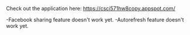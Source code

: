 Check out the application here: https://csci571hw8copy.appspot.com/ 

-Facebook sharing feature doesn't work yet.
-Autorefresh feature doesn't work yet.
